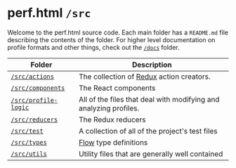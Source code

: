 # perf.html `/src`

Welcome to the perf.html source code. Each main folder has a `README.md` file describing the contents of the folder. For higher level documentation on profile formats and other things, check out the [`/docs`](../docs) folder.

| Folder                                  | Description                                            |
| --------------------------------------- | ------------------------------------------------------ |
| [`/src/actions`](./actions)             | The collection of [Redux](http://redux.js.org/) action creators. |
| [`/src/components`](./components)       | The React components |
| [`/src/profile-logic`](./profile-logic) | All of the files that deal with modifying and analyzing profiles. |
| [`/src/reducers`](./reducers)           | The Redux reducers |
| [`/src/test`](./test)                   | A collection of all of the project's test files |
| [`/src/types`](./types)                 | [Flow](https://flow.org/) type definitions |
| [`/src/utils`](./utils)                 | Utility files that are generally well contained |
